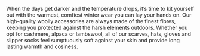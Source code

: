 When the days get darker and the temperature drops, it’s time to kit yourself out with the warmest, comfiest winter wear you can lay your hands on. Our high-quality woolly accessories are always made of the finest fibres, keeping you protected against the harsh elements outdoors. Whether you opt for cashmere, alpaca or lambswool, all of our scarves, hats, gloves and slipper socks feel sumptuously soft against your skin and provide long lasting warmth and cosiness.
